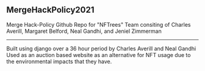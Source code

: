 ## MergeHackPolicy2021

Merge Hack-Policy Github Repo for "NFTrees"
Team consiting of Charles Averill, Margaret Belford, 
Neal Gandhi, and Jeniel Zimmerman

---

Built using django over a 36 hour period by Charles Averill and Neal Gandhi
Used as an auction based website as an alternative for NFT usage due to the 
environmental impacts that they have.

